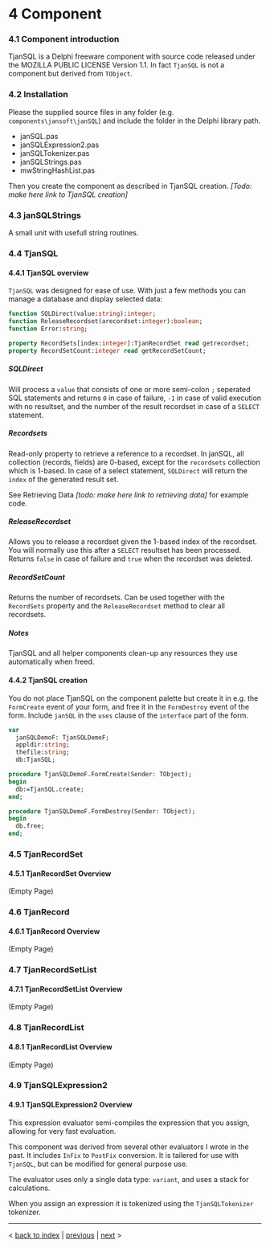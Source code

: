 # 4 Component

### 4.1 Component introduction

TjanSQL is a Delphi freeware component with source code released under the MOZILLA PUBLIC LICENSE Version 1.1. In fact `TjanSQL` is not a component but derived from `TObject`.

### 4.2 Installation

Please the supplied source files in any folder (e.g. `components\jansoft\janSQL`) and include the folder in the Delphi library path.

* janSQL.pas
* janSQLExpression2.pas
* janSQLTokenizer.pas
* janSQLStrings.pas
* mwStringHashList.pas

Then you create the component as described in TjanSQL creation. *[Todo: make here link to TjanSQL creation]*

### 4.3 janSQLStrings

A small unit with usefull string routines.

### 4.4 TjanSQL

#### 4.4.1 TjanSQL overview

`TjanSQL` was designed for ease of use. With just a few methods you can manage a database and display selected data:

```pascal
function SQLDirect(value:string):integer;
function ReleaseRecordset(arecordset:integer):boolean;
function Error:string;

property RecordSets[index:integer]:TjanRecordSet read getrecordset;
property RecordSetCount:integer read getRecordSetCount;
```

##### SQLDirect

Will process a `value` that consists of one or more semi-colon `;` seperated SQL statements and returns `0` in case of failure, `-1` in case of valid execution with no resultset, and the number of the result recordset in case of a `SELECT` statement.

##### Recordsets

Read-only property to retrieve a reference to a recordset. In janSQL, all collection (records, fields) are 0-based, except for the `recordsets` collection which is 1-based. In case of a select statement, `SQLDirect` will return the `index` of the generated result set.

See Retrieving Data *[todo: make here link to retrieving data]* for example code.

##### ReleaseRecordset

Allows you to release a recordset given the 1-based index of the recordset. You will normally use this after a `SELECT` resultset has been processed. Returns `false` in case of failure and `true` when the recordset was deleted.

##### RecordSetCount

Returns the number of recordsets. Can be used together with the `RecordSets` property and the `ReleaseRecordset` method to clear all recordsets.

##### Notes

TjanSQL and all helper components clean-up any resources they use automatically when freed.

#### 4.4.2 TjanSQL creation

You do not place TjanSQL on the component palette but create it in e.g. the `FormCreate` event of your form, and free it in the `FormDestroy` event of the form. Include `janSQL` in the `uses` clause of the `interface` part of the form.

```pascal
var
  janSQLDemoF: TjanSQLDemoF;
  appldir:string;
  thefile:string;
  db:TjanSQL;

procedure TjanSQLDemoF.FormCreate(Sender: TObject);
begin
  db:=TjanSQL.create;
end;

procedure TjanSQLDemoF.FormDestroy(Sender: TObject);
begin
  db.free;
end;
````

### 4.5 TjanRecordSet

#### 4.5.1 TjanRecordSet Overview

(Empty Page)

### 4.6 TjanRecord

#### 4.6.1 TjanRecord Overview

(Empty Page)

### 4.7 TjanRecordSetList

#### 4.7.1 TjanRecordSetList Overview

(Empty Page)

### 4.8 TjanRecordList

#### 4.8.1 TjanRecordList Overview

(Empty Page)

### 4.9 TjanSQLExpression2

#### 4.9.1 TjanSQLExpression2 Overview

This expression evaluator semi-compiles the expression that you assign, allowing for very fast evaluation.

This component was derived from several other evaluators I wrote in the past. It includes `InFix` to `PostFix` conversion. It is tailered for use with `TjanSQL`, but can be modified for general purpose use.

The evaluator uses only a single data type: `variant`, and uses a stack for calculations.

When you assign an expression it is tokenized using the `TjanSQLTokenizer` tokenizer.

-----
< [back to index](index.md) | [previous](3_demo.md) | [next](5_sql_syntax.md) >
